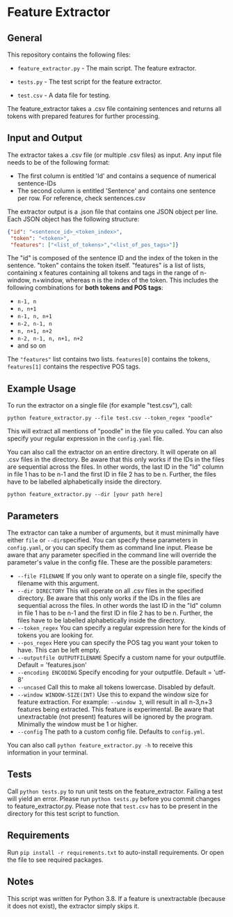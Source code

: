 # Feature Extractor

## General

This repository contains the following files:

* `feature_extractor.py` - The main script. The feature extractor.

* `tests.py` - The test script for the feature extractor.

* `test.csv` - A data file for testing.

The feature_extractor takes a .csv file containing sentences and returns all tokens with prepared features for further processing.

## Input and Output

The extractor takes a .csv file (or multiple .csv files) as input. Any input file needs to be of the following format: 

* The first column is entitled 'Id' and contains a sequence of numerical sentence-IDs
* The second column is entitled 'Sentence' and contains one sentence per row. For reference, check sentences.csv

The extractor output is a .json file that contains one JSON object per line. Each JSON object has the following structure:

```json
{"id": "<sentence_id>_<token_index>", 
 "token": "<token>", 
 "features": ["<list_of_tokens>","<list_of_pos_tags>"]}
```
The "id" is composed of the sentence ID and the index of the token in the sentence. 
"token" contains the token itself. 
"features" is a list of lists, containing x features containing all tokens and tags in the range of n-window, n+window, whereas n is the index of the token. This includes the following combinations for **both tokens and POS tags**:
* `n-1, n`
* `n, n+1`
* `n-1, n, n+1`
* `n-2, n-1, n`
* `n, n+1, n+2`
* `n-2, n-1, n, n+1, n+2`
* and so on

The `"features"` list contains two lists. `features[0]` contains the tokens, `features[1]` contains the respective POS tags.

## Example Usage

To run the extractor on a single file (for example "test.csv"), call:

    python feature_extractor.py --file test.csv --token_regex "poodle"

This will extract all mentions of "poodle" in the file you called. You can also specify
your regular expression in the `config.yaml` file. 

You can also call the extractor on an entire directory. It will operate on all .csv files in the directory. 
Be aware that this only works if the IDs in the files are sequential across the files. In other words, the last ID in the "Id" column in file 1 has to be n-1 and the first ID in file 2 has to be n.
Further, the files have to be labelled alphabetically inside the directory.

    python feature_extractor.py --dir [your path here]

## Parameters

The extractor can take a number of arguments, but it must minimally have either `file` or `--dir`specified. 
You can specify these parameters in `config.yaml`, or you can specify them as command line input.
Please be aware that any parameter specified in the command line will override the parameter's value in the config file.
These are the possible parameters:

* `--file FILENAME` If you only want to operate on a single file, specify the filename with this argument.
* `--dir DIRECTORY` This will operate on all .csv files in the specified directory. Be aware that this only works if the IDs in the files are sequential across the files. In other words the last ID in the "Id" column in file 1 has to be n-1 and the first ID in file 2 has to be n.
Further, the files have to be labelled alphabetically inside the directory.
* `--token_regex` You can specify a regular expression here for the kinds of tokens you are looking for.
* `--pos_regex` Here you can specify the POS tag you want your token to have. This can be left empty.
* `--outputfile OUTPUTFILENAME` Specify a custom name for your outputfile. Default = 'features.json'
* `--encoding ENCODING` Specify encoding for your outputfile. Default = 'utf-8'
* `--uncased` Call this to make all tokens lowercase. Disabled by default.
* `--window WINDOW-SIZE(INT)` Use this to expand the window size for feature extraction. For example: `--window 3`, will result in all n-3,n+3 features being extracted.
This feature is experimental. Be aware that unextractable (not present) features will be ignored by the program. Minimally the window must be 1 or higher.
* `--config` The path to a custom config file. Defaults to `config.yml`.

You can also call `python feature_extractor.py -h` to receive this information in your terminal.

## Tests

Call `python tests.py` to run unit tests on the feature_extractor. Failing a test will yield an error. Please run `python tests.py` before you commit changes to feature_extractor.py. Please note that `test.csv` has to be present in the directory for this test script to function.

## Requirements

Run `pip install -r requirements.txt` to auto-install requirements. Or open the file to see required packages.

## Notes

This script was written for Python 3.8.
If a feature is unextractable (because it does not exist), the extractor simply skips it.
